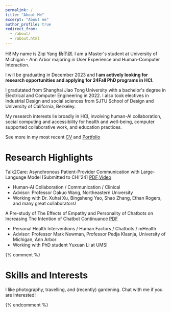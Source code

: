 ```yaml
---
permalink: /
title: "About Me"
excerpt: "About me"
author_profile: true
redirect_from: 
  - /about/
  - /about.html
---
```


Hi! My name is Ziqi Yang 杨子祺. I am a Master's student at University of Michigan - Ann Arbor majoring in User Experience and Human-Computer Interaction. 

I will be graduating in December 2023 and **I am actively looking for research opportunities and applying for 24Fall PhD programs in HCI.**

I gradutated from Shanghai Jiao Tong University with a bachelor's degree in Electrical and Computer Engineering in 2022. I also took electives in Industrial Design and social sciences from SJTU School of Design and University of California, Berkeley. 

My research interests lie broadly in HCI, involving human-AI collaboration, social computing and accessibility for health and well-being, computer supported collaborative work, and education practices.


See more in my most recent [CV](https://docs.google.com/document/d/11h2NHufHS9dqmq_63awESKac9Ggf8F20/edit?usp=sharing&ouid=108801050710662744092&rtpof=true&sd=true)
and [Portfolio](https://ziqis-portfolio.webflow.io/)


# Research Highlights
<!-- <p float="left">
  <img src="/img1.png" width="100" />
  <img src="/img2.png" width="100" /> 
  <img src="/img3.png" width="100" />
</p> -->

Talk2Care: Asynchronous Patient-Provider Communication with Large-Language Model [Submitted to CHI'24]
[PDF](https://),[Video](https://)
- Human-AI Collaboration / Communication / Clinical
- Advisor: Professor Dakuo Wang, Northeastern University
- Working with Dr. Xuhai Xu, Bingsheng Yao, Shao Zhang, Ethan Rogers, and many great collaborators!


A Pre-study of The Effects of Empathy and Personality of Chatbots on Increasing The Intention of Chatbot Continuance [PDF](https://)
- Personal Health Interventions / Human Factors / Chatbots / mHealth
- Advisor: Professor Mark Newman, Professor Pedja Klasnja, University of Michigan, Ann Arbor
- Working with PhD student Yuxuan Li at UMSI


<!-- Facebook for People with Dementia - Critique and Redesign
- Accessibility | Older Adults | Interaction Design
- Supervisor: Dr. Robin Brewer, University of Michigan, Ann Arbor
- [Project Paper](https://drive.google.com/file/d/1yKaZgQ0l5ZG7jOVQh-FoweCtiBrTROZ9/view?usp=share_link)

Bilibili/Cake-Making: An Online Community Analysis
- Social Computing | Online Communities
- Supervisor: Dr. Nazanin Andalibi, University of Michigan, Ann Arbor
- [Project Report](https://drive.google.com/file/d/1yKaZgQ0l5ZG7jOVQh-FoweCtiBrTROZ9/view?usp=share_link) -->


<!-- # UX Research and Design -->

<!-- I was/am previously 
- a UX designer intern at Microsoft(C+AI) and 
- product manager intern at eBay (Data Infrastructure) and Red 小红书. 

I researched the needs and pain points for professionals such as supply chain managers, data engineers, as well as vast number of consumers on social media. I aimed to design and develop products and promotes working efficiency or content quality and addresses affordance with the help of algorithms. -->



{% comment %} 
# Skills and Interests


I like photography, travelling, and (recently) gardening. Chat with me if you are interested!

{% endcomment %}
